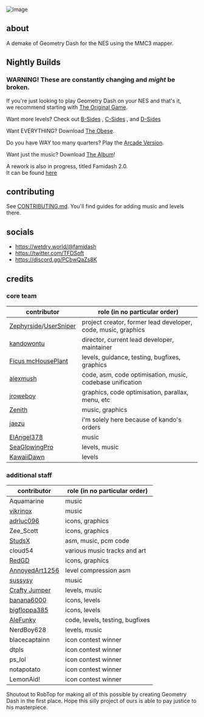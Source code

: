 ![image](https://github.com/user-attachments/assets/ad35e664-ddb0-45d6-b716-8ff3e80df00b)
## about

A demake of Geometry Dash for the NES using the MMC3 mapper.

## Nightly Builds

### WARNING! These are constantly changing and *might* be broken.

If you're just looking to play Geometry Dash on your NES and that's it,\
we recommend starting with [The Original Game](https://nightly.link/tfdsoft/famidash/workflows/main/main/famidash.main.nes.zip).

Want more levels? Check out
[B-Sides](https://nightly.link/tfdsoft/famidash/workflows/main/main/famidash.b-sides.nes.zip)
, 
[C-Sides](https://nightly.link/tfdsoft/famidash/workflows/main/main/famidash.c-sides.nes.zip)
, and
[D-Sides](https://nightly.link/tfdsoft/famidash/workflows/main/main/famidash.d-sides.nes.zip)

Want EVERYTHING? Download
[The Obese](https://nightly.link/tfdsoft/famidash/workflows/main/main/famidash.huge.nes.zip).

Do you have WAY too many quarters? Play the [Arcade Version](https://nightly.link/tfdsoft/famidash/workflows/main/main/famidash.vs-sys.nes.zip).

Want just the music? Download [The Album](https://nightly.link/tfdsoft/famidash/workflows/main/famidash-the-album/famidash.nes.zip)!

A rework is also in progress, titled Famidash 2.0. \
It can be found [here](https://github.com/tfdsoft/famidash/blob/llvm-mos-compiler/OUT/main.nes)

## contributing

See [CONTRIBUTING.md](CONTRIBUTING.md). You'll find guides for adding music and levels there.

## socials

- https://wetdry.world/@famidash
- https://twitter.com/TFDSoft
- https://discord.gg/PCbwQaZs8K

## credits
### core team

|contributor|role (in no particular order)|
|---|---|
|[Zephyrside](https://github.com/zephyrside)/[UserSniper](https://github.com/usersniper)|project creator, former lead developer, code, music, graphics|
|[kandowontu](https://github.com/kandowontu)|director, current lead developer, maintainer|
|[Ficus mcHousePlant](https://github.com/FicusmcHousePlant)|levels, guidance, testing, bugfixes, graphics|
|[alexmush](https://github.com/ADM228)|code, asm, code optimisation, music, codebase unification|
|[jroweboy](https://github.com/jroweboy)|graphics, code optimisation, parallax, menu, etc|
|[Zenith](https://github.com/ZenithNeko)|music, graphics|
|[jaezu](https://github.com/jaezudev)|i'm solely here because of kando's orders|
|[ElAngel378](https://github.com/ElAngel378)|music|
|[SeaGlowingPro](https://github.com/SeaGlowingPro)|levels, music|
|[KawaiiDawn](https://github.com/Astroclimber26)|levels|

### additional staff

|contributor|role (in no particular order)|
|---|---|
|Aquamarine|music|
|[vikrinox](https://github.com/Vickerinox)|music|
|[adrluc096](https://github.com/123456oil)|icons, graphics|
|Zee_Scott|icons, graphics|
|[StudsX](https://github.com/smbhacks)|asm, music, pcm code|
|cloud54|various music tracks and art|
|[RedGD](https://github.com/RedGeometryDash)|icons, graphics|
|[AnnoyedArt1256](https://github.com/AnnoyedArt1256)|level compression asm|
|[sussysy](https://github.com/VECTREX45)|music|
|[Crafty Jumper](https://github.com/Crafty-Jumper)|levels, music|
|[banana6000](https://github.com/xXFamidashFan69Xx)|icons, levels|
|[bigfloppa385](https://github.com/Nintendo-Bro385)|icons, levels|
|[AleFunky](https://github.com/AleFunky)|code, levels, testing, bugfixes|
|NerdBoy628|levels, music|
|blacecaptainn|icon contest winner|
|dtpls|icon contest winner|
|ps_lol|icon contest winner|
|notapotato|icon contest winner|
|LemonAid!|icon contest winner|

Shoutout to RobTop for making all of this possible by creating Geometry Dash in the first place. Hope this silly project of ours is able to pay justice to his masterpiece.

